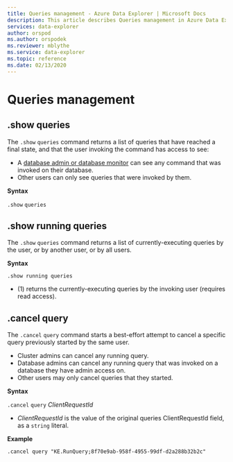 ```yaml
---
title: Queries management - Azure Data Explorer | Microsoft Docs
description: This article describes Queries management in Azure Data Explorer.
services: data-explorer
author: orspod
ms.author: orspodek
ms.reviewer: mblythe
ms.service: data-explorer
ms.topic: reference
ms.date: 02/13/2020
---
```

# Queries management

## .show queries

The `.show` `queries` command returns a list of queries that have reached a final state, and that the user invoking the command has access to see:


* A [database admin or database monitor](../management/access-control/role-based-authorization.md) can see any command that was invoked on their database.
* Other users can only see queries that were invoked by them.

**Syntax**

`.show` `queries`

## .show running queries

The `.show` `queries` command returns a list of currently-executing queries
by the user, or by another user, or by all users.

**Syntax**

```kusto
.show running queries
```

* (1) returns the currently-executing queries by the invoking user (requires read access).

## .cancel query

The `.cancel` `query` command starts a best-effort attempt to cancel a specific
query previously started by the same user.

* Cluster admins can cancel any running query.
* Database admins can cancel any running query that was invoked on a database they have admin access on.
* Other users may only cancel queries that they started. 

**Syntax**

`.cancel` `query` *ClientRequestId*

* *ClientRequestId* is the value of the original queries ClientRequestId field,
  as a `string` literal.

**Example**

```kusto
.cancel query "KE.RunQuery;8f70e9ab-958f-4955-99df-d2a288b32b2c"
```

